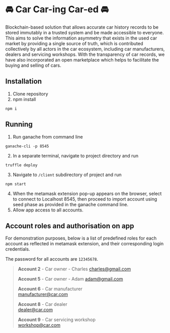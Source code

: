 # 🚘 Car Car-ing Car-ed 🚘
Blockchain-based solution that allows accurate car history records to be stored immutably in a trusted system and be made accessible to everyone. This aims to solve the information asymmetry that exists in the used car market by providing a single source of truth, which is contributed collectively by all actors in the car ecosystem, including car manufacturers, dealers and servicing workshops. With the transparency of car records, we have also incorporated an open marketplace which helps to facilitate the buying and selling of cars.

## Installation 
1. Clone repository
2. npm install
```
npm i
```

## Running
1. Run ganache from command line
```
ganache-cli -p 8545
```
2. In a separate terminal, navigate to project directory and run 
```
truffle deploy
```
3. Navigate to `/client` subdirectory of project and run
```
npm start
```
4. When the metamask extension pop-up appears on the browser, select to connect to Localhost 8545, then proceed to import account using seed phase as provided in the ganache command line.
5. Allow app access to all accounts.

## Account roles and authorisation on app
For demonstration purposes, below is a list of predefined roles for each account as reflected in metamask extension, and their corresponding login credentials.

The password for all accounts are `12345678`.

> **Account 2** - Car owner - Charles 
> charles@gmail.com
> 
> **Account 5** - Car owner - Adam 
> adam@gmail.com
> 
> **Account 6** - Car manufacturer  
> manufacturer@car.com  
> 
> **Account 8** - Car dealer  
> dealer@car.com
> 
> **Account 9** - Car servicing workshop  
> workshop@car.com  


